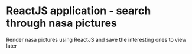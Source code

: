 # ReactJS application - search through nasa pictures

Render nasa pictures using ReactJS and save the interesting ones to view later
